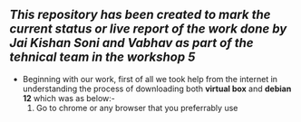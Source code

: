 ## ***This repository has been created to mark the current status or live report of the work done by Jai Kishan Soni and Vabhav as part of the tehnical team in the workshop 5*** ##

- Beginning with our work, first of all we took help from the internet in understanding the process of downloading both **virtual box** and **debian 12** which was as below:-
  1. Go to chrome or any browser that you preferrably use
